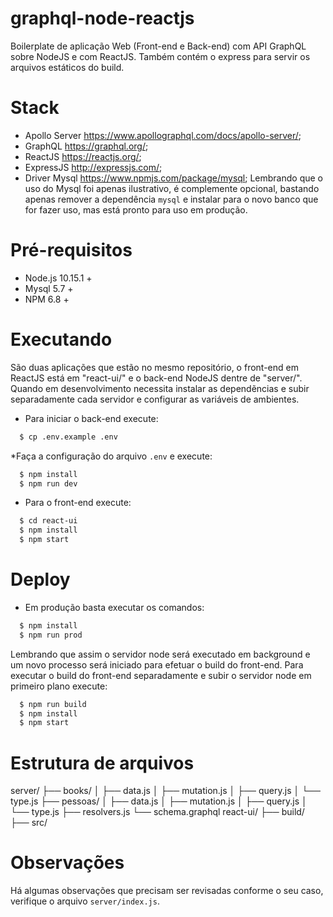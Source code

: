 # graphql-node-reactjs
Boilerplate de aplicação Web (Front-end e Back-end) com API GraphQL sobre NodeJS e com ReactJS.
Também contém o express para servir os arquivos estáticos do build.

# Stack
  * Apollo Server <https://www.apollographql.com/docs/apollo-server/>;
  * GraphQL <https://graphql.org/>;
  * ReactJS <https://reactjs.org/>;
  * ExpressJS <http://expressjs.com/>;
  * Driver Mysql <https://www.npmjs.com/package/mysql>;
Lembrando que o uso do Mysql foi apenas ilustrativo,  é complemente opcional, bastando apenas remover a dependência `mysql` e instalar para o novo banco que for fazer uso, mas está pronto para uso em produção.

# Pré-requisitos
  * Node.js 10.15.1 +
  * Mysql 5.7 +
  * NPM 6.8 +

# Executando
São duas aplicações que estão no mesmo repositório, o front-end em ReactJS está em  "react-ui/" e o back-end NodeJS dentre de "server/".
Quando em desenvolvimento necessita instalar as dependẽncias e subir separadamente cada servidor e configurar as variáveis de ambientes.
  * Para iniciar o back-end execute:
```bash
  $ cp .env.example .env
```
  *Faça a configuração do arquivo `.env` e execute:
```bash
  $ npm install
  $ npm run dev
```
  * Para o front-end execute:
```bash
  $ cd react-ui
  $ npm install
  $ npm start
```

# Deploy
  * Em produção basta executar os comandos:
```bash
  $ npm install
  $ npm run prod 
```
Lembrando que assim o servidor node será executado em background e um novo processo será iniciado para efetuar o build do front-end.
Para executar o build do front-end separadamente e subir o servidor node em primeiro plano execute:
```bash
  $ npm run build
  $ npm install
  $ npm start
```

# Estrutura de arquivos
server/
├── books/
│   ├── data.js
│   ├── mutation.js
│   ├── query.js
│   └── type.js
├── pessoas/
│   ├── data.js
│   ├── mutation.js
│   ├── query.js
│   └── type.js
├── resolvers.js
└── schema.graphql
react-ui/
├── build/
├── src/

# Observações
Há algumas observações que precisam ser revisadas conforme o seu caso, verifique o arquivo `server/index.js`.
